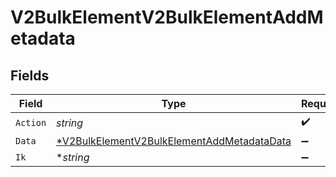# V2BulkElementV2BulkElementAddMetadata


## Fields

| Field                                                                                                          | Type                                                                                                           | Required                                                                                                       | Description                                                                                                    |
| -------------------------------------------------------------------------------------------------------------- | -------------------------------------------------------------------------------------------------------------- | -------------------------------------------------------------------------------------------------------------- | -------------------------------------------------------------------------------------------------------------- |
| `Action`                                                                                                       | *string*                                                                                                       | :heavy_check_mark:                                                                                             | N/A                                                                                                            |
| `Data`                                                                                                         | [*V2BulkElementV2BulkElementAddMetadataData](../../models/shared/v2bulkelementv2bulkelementaddmetadatadata.md) | :heavy_minus_sign:                                                                                             | N/A                                                                                                            |
| `Ik`                                                                                                           | **string*                                                                                                      | :heavy_minus_sign:                                                                                             | N/A                                                                                                            |